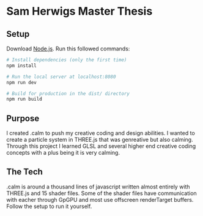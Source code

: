 # Sam Herwigs Master Thesis

## Setup
Download [Node.js](https://nodejs.org/en/download/).
Run this followed commands:

``` bash
# Install dependencies (only the first time)
npm install

# Run the local server at localhost:8080
npm run dev

# Build for production in the dist/ directory
npm run build
```

## Purpose 
I created .calm to push my creative coding and design abilities. 
I wanted to create a particle system in THREE.js that was genreative but also calming. 
Through this project I learned GLSL and several higher end creative coding concepts with a plus being it is very calming. 

## The Tech 
.calm is around a thousand lines of javascript written almost entirely with THREE.js and 15 shader files. 
Some of the shader files have communication with eacher through GpGPU and most use offscreen renderTarget buffers. 
Follow the setup to run it yourself. 


